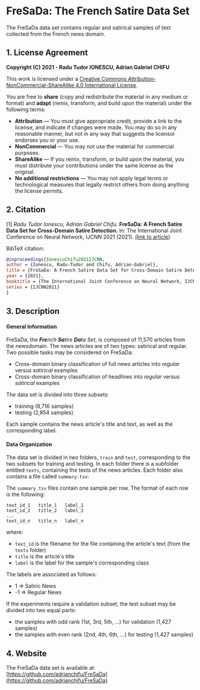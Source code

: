 # FreSaDa: The **Fr**ench **Sa**tire **Da**ta Set

The FreSaDa data set contains regular and satirical samples of text collected from the French news domain.

## 1. License Agreement

**Copyright (C) 2021 - Radu Tudor IONESCU, Adrian Gabriel CHIFU**

This work is licensed under a [Creative Commons Attribution-NonCommercial-ShareAlike 4.0 International License](https://creativecommons.org/licenses/by-nc-sa/4.0/). 

You are free to **share** (copy and redistribute the material in any medium or format) and **adapt** (remix, transform, and build upon the material) under the following terms:
- **Attribution** — You must give appropriate credit, provide a link to the license, and indicate if changes were made. You may do so in any reasonable manner, but not in any way that suggests the licensor endorses you or your use.
- **NonCommercial** — You may not use the material for commercial purposes.
- **ShareAlike** — If you remix, transform, or build upon the material, you must distribute your contributions under the same license as the original.
- **No additional restrictions** — You may not apply legal terms or technological measures that legally restrict others from doing anything the license permits.

## 2. Citation

[1] *Radu Tudor Ionescu, Adrian Gabriel Chifu.* **FreSaDa: A French Satire Data Set for Cross-Domain Satire Detection.** In: The International Joint Conference on Neural Network, IJCNN 2021 (2021). [(link to article)](https://arxiv.org/abs/2104.04828)

BibTeX citation:
```BibTeX
@inproceedings{IonescuChifu2021IJCNN,
author = {Ionescu, Radu-Tudor and Chifu, Adrian-Gabriel},
title = {FreSaDa: A French Satire Data Set for Cross-Domain Satire Detection},
year = {2021},
booktitle = {The International Joint Conference on Neural Network, IJCNN 2021},
series = {IJCNN2021}
}
```

## 3. Description

#### General Information

FreSaDa, the <i>**Fre**nch **Sa**tire **Da**ta Set</i>, is composed of 11,570  articles  from  the  newsdomain. The news articles are of two types: satirical and regular. Two possible tasks may be considered on FreSaDa:
- Cross-domain binary classification of full news articles into *regular* versus *satirical* examples
- Cross-domain binary classification of headlines into *regular* versus *satirical* examples

The data set is divided into three subsets:
- training (8,716 samples)
- testing (2,854 samples)

Each sample contains the news article's title and text, as well as the corresponding label.

#### Data Organization

The data set is divided in two folders, `train` and `test`, corresponding to the two subsets for training and testing. In each folder there is a subfolder entitled `texts`, containing the texts of the news articles. Each folder also contains a file called `summary.tsv`:

  The `summary.tsv` files contain one sample per row. The format of each row is the following:
  ```
  text_id_1   title_1   label_1
  text_id_2   title_2   label_2
  ...
  text_id_n   title_n   label_n
  ```
  
  where:
  - `text_id` is the filename for the file containing the article's text (from the `texts` folder)
  - `title` is the article's title
  - `label` is the label for the sample's corresponding class

  The labels are associated as follows:
  -  1 => Satiric News
  - -1 => Regular News
  
  If the experiments require a validation subset, the test subset may be divided into two equal parts: 
  - the samples with odd rank (1st, 3rd, 5th, ...) for validation (1,427 samples)
  - the samples with even rank (2nd, 4th, 6th, ...) for testing (1,427 samples)
  
## 4. Website

The FreSaDa data set is available at:
[https://github.com/adrianchifu/FreSaDa](https://github.com/adrianchifu/FreSaDa)
